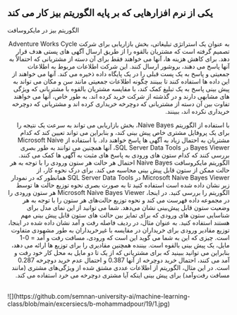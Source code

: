 ## یکی از نرم افزارهایی که بر پایه الگوریتم بیز کار می کند
الگوریتم بیز در مایکروسافت
<div dir="rtl">
          به عنوان یک استراتژی تبلیغاتی، بخش بازاریابی برای شرکت Adventure Works Cycle تصمیم گرفته است که مشتریان بالقوه را از طریق ارسال آگهی های پستی هدف قرار دهد. برای کاهش هزینه ها، آنها می خواهند فقط برای آن دسته از مشتریانی که احتمالاً به آنها پاسخ می دهند، بروشور ارسال کنند. این شرکت اطلاعات مربوط به اطلاعات جمعیتی و پاسخ به یک پست قبلی را در یک پایگاه داده ذخیره می کند. آنها می خواهند از این داده ها استفاده کنند تا ببینند چگونه اطلاعات جمعیتی مانند سن و مکان می تواند به پیش بینی پاسخ به یک تبلیغ کمک کند، با مقایسه مشتریان بالقوه با مشتریانی که ویژگی های مشابهی دارند و در گذشته از شرکت خرید کرده اند. به طور خاص، آنها می خواهند تفاوت بین آن دسته از مشتریانی که دوچرخه خریداری کرده اند و مشتریانی که دوچرخه خریداری نکرده اند، ببینند.

با استفاده از الگوریتم Naive Bayes، بخش بازاریابی می تواند به سرعت یک نتیجه را برای یک پروفایل مشتری خاص پیش بینی کند، و بنابراین می تواند تعیین کند که کدام مشتریان به احتمال زیاد به آگهی ها پاسخ خواهند داد. با استفاده از Microsoft Naive Bayes Viewer در SQL Server Data Tools، آنها همچنین می توانند به طور بصری بررسی کنند که کدام ستون های ورودی به پاسخ های مثبت به آگهی ها کمک می کنند.
الگوریتم مایکروسافت Naive Bayes احتمال هر حالت هر ستون ورودی را با توجه به هر حالت ممکن از ستون قابل پیش بینی محاسبه می کند.
برای درک نحوه کار، از Microsoft Naive Bayes Viewer در SQL Server Data Tools همانطور که در نمودار زیر نشان داده شده است استفاده کنید تا به صورت بصری نحوه توزیع حالت ها توسط الگوریتم را بررسی کنید.
در اینجا، Microsoft Naive Bayes Viewer هر ستون ورودی را در مجموعه داده فهرست می کند و نحوه توزیع حالت‌های هر ستون را با توجه به هر وضعیت ستون قابل پیش‌بینی نشان می‌دهد.
شما می توانید از این نمای مدل برای شناسایی ستون های ورودی که برای تمایز بین حالت های ستون قابل پیش بینی مهم هستند استفاده کنید.
به عنوان مثال، در ردیف فاصله رفت و آمد نشان داده شده در اینجا، توزیع مقادیر ورودی برای خریداران در مقایسه با غیرخریداران به طور مشهودی متفاوت است. چیزی که این به شما می گوید این است که ورودی، مسافت رفت و آمد = 0-1 مایل، یک پیش بینی بالقوه است.
بیننده همچنین مقادیری را برای توزیع ها ارائه می دهد، بنابراین می توانید ببینید که برای مشتریانی که از یک تا دو مایل به محل کار خود رفت و آمد می کنند، احتمال خرید دوچرخه از آنها 0.387 و احتمال عدم خرید دوچرخه 0.287 است. در این مثال، الگوریتم از اطلاعات عددی مشتق شده از ویژگی‌های مشتری (مانند مسافت رفت‌وآمد) برای پیش بینی اینکه آیا مشتری دوچرخه می  خرد استفاده می کند.

  </div>
  <br/>
![](https://github.com/semnan-university-ai/machine-learning-class/blob/main/excersiecs/b-mohammadpour/19/1.jpg)

